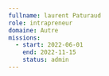 ```yaml
---
fullname: laurent Paturaud
role: intrapreneur
domaine: Autre
missions:
  - start: 2022-06-01
    end: 2022-11-15
    status: admin
---
```


